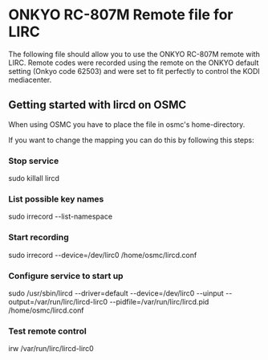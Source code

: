 # ONKYO RC-807M Remote file for LIRC

The following file should allow you to use the ONKYO RC-807M remote with LIRC.
Remote codes were recorded using the remote on the ONKYO default setting (Onkyo code 62503) and were set to fit perfectly to control the KODI mediacenter.

## Getting started with lircd on OSMC
When using OSMC you have to place the file in osmc's home-directory.

If you want to change the mapping you can do this by following this steps:

### Stop service
sudo killall lircd

### List possible key names
sudo irrecord --list-namespace

### Start recording
sudo irrecord --device=/dev/lirc0 /home/osmc/lircd.conf

### Configure service to start up
sudo /usr/sbin/lircd --driver=default --device=/dev/lirc0 --uinput --output=/var/run/lirc/lircd-lirc0 --pidfile=/var/run/lirc/lircd.pid /home/osmc/lircd.conf

### Test remote control
irw /var/run/lirc/lircd-lirc0
